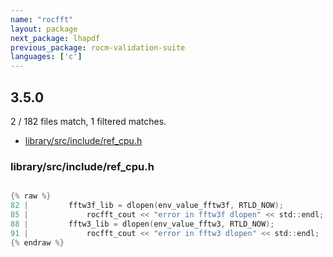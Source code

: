 ```yaml
---
name: "rocfft"
layout: package
next_package: lhapdf
previous_package: rocm-validation-suite
languages: ['c']
---
```

## 3.5.0
2 / 182 files match, 1 filtered matches.

 - [library/src/include/ref_cpu.h](#librarysrcincluderef_cpuh)

### library/src/include/ref_cpu.h

```c

{% raw %}
82 |         fftw3f_lib = dlopen(env_value_fftw3f, RTLD_NOW);
85 |             rocfft_cout << "error in fftw3f dlopen" << std::endl;
88 |         fftw3_lib = dlopen(env_value_fftw3, RTLD_NOW);
91 |             rocfft_cout << "error in fftw3 dlopen" << std::endl;
{% endraw %}

```